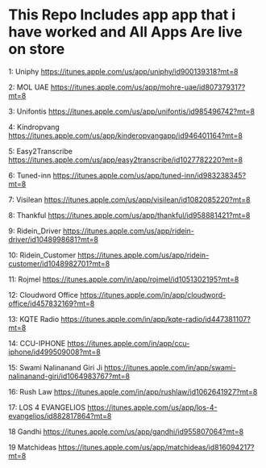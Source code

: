 # This Repo Includes app app that i have worked and All Apps Are live on store

1:
Uniphy
https://itunes.apple.com/us/app/uniphy/id900139318?mt=8

2: 
MOL UAE
https://itunes.apple.com/us/app/mohre-uae/id807379317?mt=8

3:
Unifontis
https://itunes.apple.com/us/app/unifontis/id985496742?mt=8

4:
Kindropvang
https://itunes.apple.com/us/app/kinderopvangapp/id946401164?mt=8

5:
Easy2Transcribe
https://itunes.apple.com/us/app/easy2transcribe/id1027782220?mt=8

6:
Tuned-inn
https://itunes.apple.com/us/app/tuned-inn/id983238345?mt=8

7:
Visilean
https://itunes.apple.com/us/app/visilean/id1082085220?mt=8

8:
Thankful
https://itunes.apple.com/us/app/thankful/id958881421?mt=8

9:
Ridein_Driver
https://itunes.apple.com/us/app/ridein-driver/id1048998681?mt=8

10:
Ridein_Customer
https://itunes.apple.com/us/app/ridein-customer/id1048982701?mt=8

11:
Rojmel
https://itunes.apple.com/in/app/rojmel/id1051302195?mt=8

12:
Cloudword Office
https://itunes.apple.com/in/app/cloudword-office/id457832169?mt=8

13:
KQTE Radio
https://itunes.apple.com/in/app/kqte-radio/id447381107?mt=8

14:
CCU-IPHONE
https://itunes.apple.com/in/app/ccu-iphone/id499509008?mt=8

15:
Swami Nalinanand Giri Ji
https://itunes.apple.com/in/app/swami-nalinanand-giri/id1064983767?mt=8

16:
Rush Law
https://itunes.apple.com/in/app/rushlaw/id1062641927?mt=8

17:
LOS 4 EVANGELIOS
https://itunes.apple.com/us/app/los-4-evangelios/id882817864?mt=8

18
Gandhi
https://itunes.apple.com/us/app/gandhi/id955807064?mt=8

19
Matchideas
https://itunes.apple.com/us/app/matchideas/id816094217?mt=8
